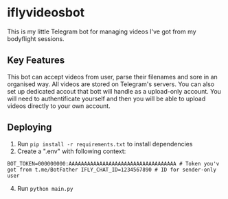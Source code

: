 # iflyvideosbot
This is my little Telegram bot for managing videos I've got from my bodyflight sessions.

## Key Features
This bot can accept videos from user, parse their filenames and sore in an organised way. All videos are stored on Telegram's servers.
You can also set up dedicated accout that bott will handle as a upload-only account. You will need to authentificate yourself and then you will be able to upload videos directly to your own account.

## Deploying
1. Run `pip install -r requirements.txt` to install dependencies
2. Create a ".env" with following context:

`BOT_TOKEN=000000000:AAAAAAAAAAAAAAAAAAAAAAAAAAAAAAAAAAA # Token you'v got from t.me/BotFather
IFLY_CHAT_ID=1234567890 # ID for sender-only user`

4. Run `python main.py`
